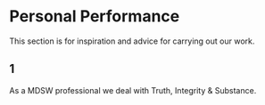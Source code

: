 # Personal Performance  
This section is for inspiration and advice for carrying out our work.

## 1
As a MDSW professional we deal with Truth, Integrity & Substance.  
